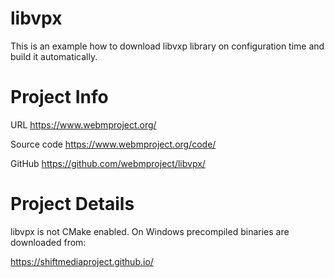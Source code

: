 libvpx
==============

This is an example how to download libvxp library on configuration time and build it automatically.

Project Info
==============

URL
https://www.webmproject.org/

Source code
https://www.webmproject.org/code/

GitHub
https://github.com/webmproject/libvpx/

Project Details
==============

libvpx is not CMake enabled. On Windows precompiled binaries are downloaded from:

https://shiftmediaproject.github.io/

